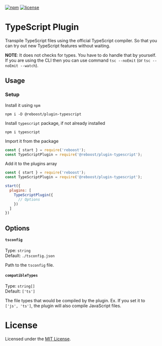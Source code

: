 [![npm](https://img.shields.io/npm/v/@reboost/plugin-typescript?style=flat-square)](https://www.npmjs.com/package/@reboost/plugin-typescript)
[![license](https://img.shields.io/npm/l/@reboost/plugin-typescript?style=flat-square)](/LICENSE)

# TypeScript Plugin
Transpile TypeScript files using the official TypeScript compiler. So that you can
try out new TypeScript features without waiting.

**NOTE**: It does not checks for types. You have to do handle that by yourself. If you are
using the CLI then you can use command `tsc --noEmit` (or `tsc --noEmit --watch`).

## Usage
### Setup
Install it using `npm`
```shell
npm i -D @reboost/plugin-typescript
```
Install `typescript` package, if not already installed
```shell
npm i typescript
```
Import it from the package
```js
const { start } = require('reboost');
const TypeScriptPlugin = require('@reboost/plugin-typescript');
```
Add it to the plugins array
```js
const { start } = require('reboost');
const TypeScriptPlugin = require('@reboost/plugin-typescript');

start({
  plugins: [
    TypeScriptPlugin({
      // Options
    })
  ]
})
```

## Options
#### `tsconfig`
Type: `string`\
Default: `./tsconfig.json`

Path to the `tsconfig` file.

#### `compatibleTypes`
Type: `string[]`\
Default: `['ts']`

The file types that would be compiled by the plugin. Ex. If you set it to `['js', 'ts']`,
the plugin will also compile JavaScript files.

# License
Licensed under the [MIT License](/LICENSE).
